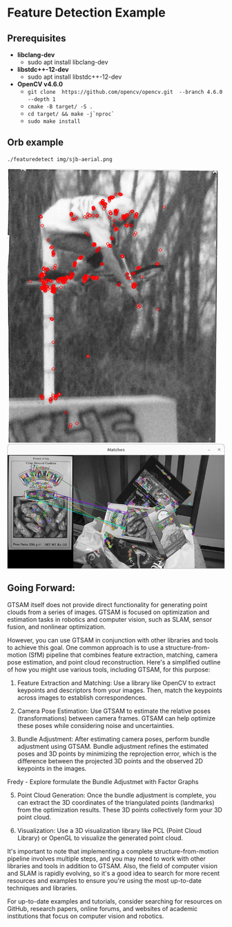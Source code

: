 # Feature Detection Example

## Prerequisites

- **libclang-dev**
  - sudo apt install libclang-dev
- **libstdc++-12-dev**
  - sudo apt install libstdc++-12-dev
- **OpenCV v4.6.0**
  - ``` git clone  https://github.com/opencv/opencv.git  --branch 4.6.0 --depth 1 ```
  - ``` cmake -B target/ -S . ```
  - ``` cd target/ && make -j`nproc` ```
  - ``` sudo make install ```

## Orb example

```bash
./featuredetect img/sjb-aerial.png
```

![orb-features](docs/arial-detects.png)
![orb-features](docs/box_matches.png)


## Going Forward:

GTSAM itself does not provide direct functionality for generating point clouds from a series of images. GTSAM is focused on optimization and estimation tasks in robotics and computer vision, such as SLAM, sensor fusion, and nonlinear optimization.

However, you can use GTSAM in conjunction with other libraries and tools to achieve this goal. One common approach is to use a structure-from-motion (SfM) pipeline that combines feature extraction, matching, camera pose estimation, and point cloud reconstruction. Here's a simplified outline of how you might use various tools, including GTSAM, for this purpose:

1. Feature Extraction and Matching:
Use a library like OpenCV to extract keypoints and descriptors from your images. Then, match the keypoints across images to establish correspondences.

2. Camera Pose Estimation:
Use GTSAM to estimate the relative poses (transformations) between camera frames. GTSAM can help optimize these poses while considering noise and uncertainties.

3. Bundle Adjustment:
After estimating camera poses, perform bundle adjustment using GTSAM. Bundle adjustment refines the estimated poses and 3D points by minimizing the reprojection error, which is the difference between the projected 3D points and the observed 2D keypoints in the images.

Fredy - Explore formulate the Bundle Adjustmet with Factor Graphs 

5. Point Cloud Generation:
Once the bundle adjustment is complete, you can extract the 3D coordinates of the triangulated points (landmarks) from the optimization results. These 3D points collectively form your 3D point cloud.

6. Visualization:
Use a 3D visualization library like PCL (Point Cloud Library) or OpenGL to visualize the generated point cloud.

It's important to note that implementing a complete structure-from-motion pipeline involves multiple steps, and you may need to work with other libraries and tools in addition to GTSAM. Also, the field of computer vision and SLAM is rapidly evolving, so it's a good idea to search for more recent resources and examples to ensure you're using the most up-to-date techniques and libraries.

For up-to-date examples and tutorials, consider searching for resources on GitHub, research papers, online forums, and websites of academic institutions that focus on computer vision and robotics.
